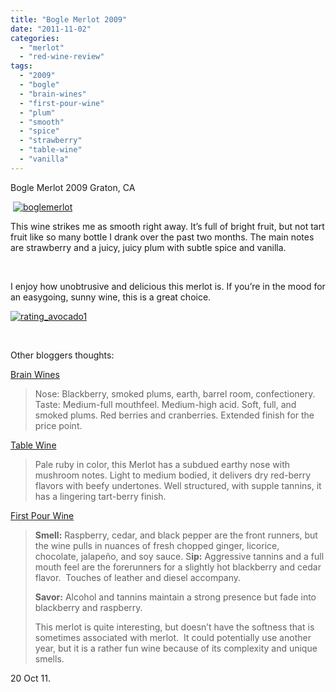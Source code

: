 ```yaml
---
title: "Bogle Merlot 2009"
date: "2011-11-02"
categories: 
  - "merlot"
  - "red-wine-review"
tags: 
  - "2009"
  - "bogle"
  - "brain-wines"
  - "first-pour-wine"
  - "plum"
  - "smooth"
  - "spice"
  - "strawberry"
  - "table-wine"
  - "vanilla"
---
```


Bogle Merlot 2009 Graton, CA

 [![](http://s3.amazonaws.com/thegourmez-wpmedia/2011/10/boglemerlot.jpg "boglemerlot")](http://s3.amazonaws.com/thegourmez-wpmedia/2011/10/boglemerlot.jpg)

This wine strikes me as smooth right away. It’s full of bright fruit, but not tart fruit like so many bottle I drank over the past two months. The main notes are strawberry and a juicy, juicy plum with subtle spice and vanilla.

 

I enjoy how unobtrusive and delicious this merlot is. If you’re in the mood for an easygoing, sunny wine, this is a great choice.

[![](http://s3.amazonaws.com/thegourmez-wpmedia/2009/02/rating_avocado1.gif "rating_avocado1")](http://s3.amazonaws.com/thegourmez-wpmedia/2009/02/rating_avocado1.gif)

 

Other bloggers thoughts:

[Brain Wines](http://www.brainwines.com/?p=5047)

> Nose: Blackberry, smoked plums, earth, barrel room, confectionery. Taste: Medium-full mouthfeel. Medium-high acid. Soft, full, and smoked plums. Red berries and cranberries. Extended finish for the price point.

[Table Wine](http://www.tablewine.com/blog/?p=859)

> Pale ruby in color, this Merlot has a subdued earthy nose with mushroom notes. Light to medium bodied, it delivers dry red-berry flavors with beefy undertones. Well structured, with supple tannins, it has a lingering tart-berry finish.

[First Pour Wine](http://www.firstpourwine.com/2011/04/28/first-pour-wine-episode-3/)

> **Smell:** Raspberry, cedar, and black pepper are the front runners, but the wine pulls in nuances of fresh chopped ginger, licorice, chocolate, jalapeño, and soy sauce. S**ip:** Aggressive tannins and a full mouth feel are the forerunners for a slightly hot blackberry and cedar flavor.  Touches of leather and diesel accompany.
> 
> **Savor:** Alcohol and tannins maintain a strong presence but fade into blackberry and raspberry.
> 
> This merlot is quite interesting, but doesn’t have the softness that is sometimes associated with merlot.  It could potentially use another year, but it is a rather fun wine because of its complexity and unique smells.

20 Oct 11.
